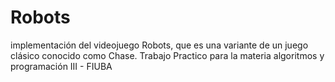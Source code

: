# Robots
implementación del videojuego Robots, que es una variante de un juego clásico conocido como Chase. Trabajo Practico para la materia algoritmos y programación III - FIUBA
